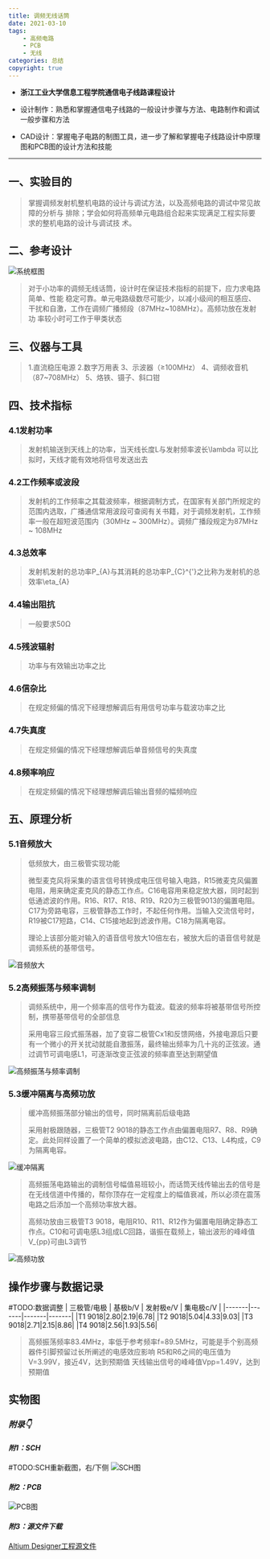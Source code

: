 ```yaml
---
title: 调频无线话筒
date: 2021-03-10
tags: 
    - 高频电路
    - PCB
    - 无线
categories: 总结
copyright: true
---
```


- **浙江工业大学信息工程学院通信电子线路课程设计**

- 设计制作：熟悉和掌握通信电子线路的一般设计步骤与方法、电路制作和调试一般步骤和方法
- CAD设计：掌握电子电路的制图工具，进一步了解和掌握电子线路设计中原理图和PCB图的设计方法和技能

----

## 一、实验目的 ##

> 掌握调频发射机整机电路的设计与调试方法，以及高频电路的调试中常见故障的分析与 排除；学会如何将高频单元电路组合起来实现满足工程实际要求的整机电路的设计与调试技
术。

## 二、参考设计 ##

![系统框图][1]
> 对于小功率的调频无线话筒，设计时在保证技术指标的前提下，应力求电路简单、性能 稳定可靠。单元电路级数尽可能少，以减小级间的相互感应、干扰和自激，工作在调频广播频段（87MHz~108MHz）。高频功放在发射功 率较小时可工作于甲类状态

## 三、仪器与工具 ##

> 1.直流稳压电源
> 2.数字万用表
> 3、示波器（≥100MHz）
> 4、调频收音机（87~708MHz）
> 5、烙铁、镊子、斜口钳

## 四、技术指标 ##

### 4.1发射功率 ###

> 发射机输送到天线上的功率，当天线长度L与发射频率波长\lambda 可以比拟时，天线才能有效地将信号发送出去

### 4.2工作频率或波段 ###

> 发射机的工作频率之其载波频率，根据调制方式，在国家有关部门所规定的范围内选取，广播通信常用波段可查阅有关书籍，对于调频发射机，工作频率一般在超短波范围内（30MHz ~ 300MHz）。调频广播段规定为87MHz ~ 108MHz

### 4.3总效率 ###

> 发射机发射的总功率P_{A}与其消耗的总功率P_{C}^{'}之比称为发射机的总效率\eta_{A}

### 4.4输出阻抗 ###

> 一般要求50Ω

### 4.5残波辐射 ###

> 功率与有效输出功率之比

### 4.6信杂比 ###

> 在规定频偏的情况下经理想解调后有用信号功率与载波功率之比

### 4.7失真度 ###

> 在规定频偏的情况下经理想解调后单音频信号的失真度

### 4.8频率响应 ###

> 在规定频偏的情况下经理想解调后输出音频的幅频响应

## 五、原理分析 ##

### 5.1音频放大 ###

> 低频放大，由三极管实现功能
>
> 微型麦克风将采集的语言信号转换成电压信号输入电路，R15微麦克风偏置电阻，用来确定麦克风的静态工作点。C16电容用来稳定放大器，同时起到低通滤波的作用。R16、R17、R18、R19、R20为三极管9013的偏置电阻。C17为旁路电容，三极管静态工作时，不起任何作用。当输入交流信号时，R19被C17短路，C14、C15接地起到滤波作用。C18为隔离电容。
>
> 理论上该部分能对输入的语音信号放大10倍左右，被放大后的语音信号就是调频系统的基带信号。

![音频放大][2]

### 5.2高频振荡与频率调制 ###

> 调频系统中，用一个频率高的信号作为载波。载波的频率将被基带信号所控制，携带基带信号的全部信息
>
> 采用电容三段式振荡器，加了变容二极管Cx1和反馈网络，外接电源后只要有一个微小的开关扰动就能自激振荡，最终输出频率为几十兆的正弦波。通过调节可调电感L1，可逐渐改变正弦波的频率直至达到期望值

![高频振荡与频率调制][3]

### 5.3缓冲隔离与高频功放 ###

> 缓冲高频振荡部分输出的信号，同时隔离前后级电路
>
> 采用射极跟随器，三极管T2 9018的静态工作点由偏置电阻R7、R8、R9确定。此处同样设置了一个简单的模拟滤波电路，由C12、C13、L4构成，C9为隔离电容。

![缓冲隔离][4]

> 高频振荡电路输出的调制信号幅值易班较小，而话筒天线传输出去的信号是在无线信道中传播的，帮你顶存在一定程度上的幅值衰减，所以必须在震荡电路之后添加一个高频功率放大器。
>
> 高频功放由三极管T3 9018，电阻R10、R11、R12作为偏置电阻确定静态工作点。C10和可调电感L3组成LC回路，谐振在载频上，输出波形的峰峰值V_{pp}可由L3调节

![高频功放][5]

## 操作步骤与数据记录 ##

#TODO:数据调整
| 三极管/电极 | 基极b/V | 发射极e/V | 集电极c/V |
|-------|-------|-------|-------|
|T1 9018|2.80|2.19|6.78|
|T2 9018|5.04|4.33|9.03|
|T3 9018|2.71|2.15|8.86|
|T4 9018|2.56|1.93|5.56|

> 高频振荡频率83.4MHz，率低于参考频率f=89.5MHz，可能是手个别高频器件引脚预留过长所阐述的电感效应影响
> R5和R6之间的电压值为V=3.99V，接近4V，达到预期值
> 天线输出信号的峰峰值Vpp=1.49V，达到预期值

## 实物图 ##

### *附录👇* ##

#### *附1：SCH* ####

#TODO:SCH重新截图，右/下侧
![SCH图][6]

#### *附2：PCB* ####

![PCB图][7]

#### *附3：源文件下载* ####

[Altium Designer工程源文件][8]

[1]: https://www.lingzhicheng.cn/usr/file/picture/PCB/2021FM/System.png
[2]: https://www.lingzhicheng.cn/usr/file/picture/PCB/2021FM/Audio_amplification_module.png
[3]: https://www.lingzhicheng.cn/usr/file/picture/PCB/2021FM/High_frequency_oscillation_and_frequency_modulation_module.png
[4]: https://www.lingzhicheng.cn/usr/file/picture/PCB/2021FM/Buffer_isolation_module.png
[5]: https://www.lingzhicheng.cn/usr/file/picture/PCB/2021FM/High-frequency_amplifier_module.png
[6]: https://www.lingzhicheng.cn/usr/file/picture/PCB/2021FM/SCH.png
[7]: https://www.lingzhicheng.cn/usr/file/picture/PCB/2021FM/PCB.png
[8]: https://www.lingzhicheng.cn/usr/file/2021FM.zip
